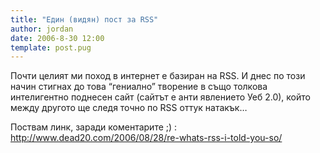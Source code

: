 ```yaml
---
title: "Един (видян) пост за RSS"
author: jordan
date: 2006-8-30 12:00
template: post.pug
---
```


Почти целият ми поход в интернет е базиран на RSS. И днес по този начин стигнах до това “гениално” творение в също толкова интелигентно поднесен сайт (сайтът е анти явлението Уеб 2.0), който между другото ще следя точно по RSS оттук натакък…

Поствам линк, заради коментарите ;) : http://www.dead20.com/2006/08/28/re-whats-rss-i-told-you-so/
